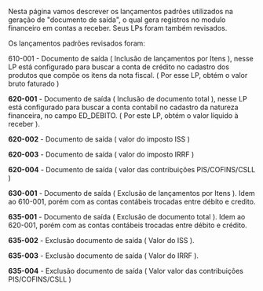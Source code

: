 Nesta página vamos descrever os lançamentos padrões utilizados na geração de "documento de saída", o qual gera registros no modulo financeiro em contas a receber. Seus LPs foram também revisados.

Os lançamentos padrões revisados foram:

610-001 - Documento de saída ( Inclusão de lançamentos por Itens ), nesse LP está configurado para buscar a conta de crédito no cadastro dos produtos que compõe os itens da nota fiscal. ( Por esse LP, obtém o valor bruto faturado )

**620-001** - Documento de saída ( Inclusão de documento total ), nesse LP está configurado para buscar a conta contabil no cadastro da natureza financeira, no campo ED_DEBITO. ( Por este LP, obtém o valor líquido à receber ).

**620-002** - Documento de saída ( valor do imposto ISS )

**620-003** - Documento de saída ( valor do imposto IRRF )

**620-004** - Documento de saída ( valor das contribuições PIS/COFINS/CSLL )

**630-001** - Documento de saída ( Exclusão de lançamentos por Itens ). Idem ao 610-001, porém com as contas contábeis trocadas entre débito e credito.

**635-001** - Documento de saída ( Exclusão de documento total ). Idem ao 620-001, porém com as contas contábeis trocadas entre débito e crédito.

**635-002** - Exclusão documento de saída ( Valor do ISS ).

**635-003** - Exclusão documento de saída ( Valor do IRRF ).

**635-004** - Exclusão documento de saída ( Valor valor das contribuições PIS/COFINS/CSLL )





